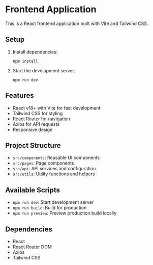 # Frontend Application

This is a React frontend application built with Vite and Tailwind CSS.

## Setup

1. Install dependencies:
   ```
   npm install
   ```

2. Start the development server:
   ```
   npm run dev
   ```

## Features

- React v18+ with Vite for fast development
- Tailwind CSS for styling
- React Router for navigation
- Axios for API requests
- Responsive design

## Project Structure

- `src/components`: Reusable UI components
- `src/pages`: Page components
- `src/api`: API services and configuration
- `src/utils`: Utility functions and helpers

## Available Scripts

- `npm run dev`: Start development server
- `npm run build`: Build for production
- `npm run preview`: Preview production build locally

## Dependencies

- React
- React Router DOM
- Axios
- Tailwind CSS
